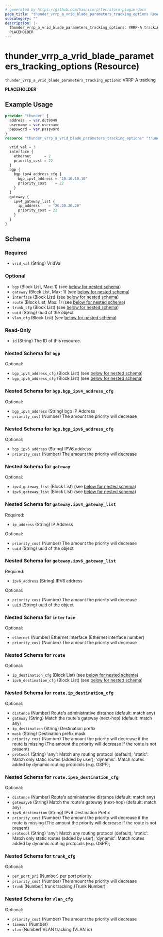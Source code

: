 ```yaml
---
# generated by https://github.com/hashicorp/terraform-plugin-docs
page_title: "thunder_vrrp_a_vrid_blade_parameters_tracking_options Resource - terraform-provider-thunder"
subcategory: ""
description: |-
  thunder_vrrp_a_vrid_blade_parameters_tracking_options: VRRP-A tracking
  PLACEHOLDER
---
```


# thunder_vrrp_a_vrid_blade_parameters_tracking_options (Resource)

`thunder_vrrp_a_vrid_blade_parameters_tracking_options`: VRRP-A tracking

__PLACEHOLDER__

## Example Usage

```terraform
provider "thunder" {
  address  = var.dut9049
  username = var.username
  password = var.password
}
resource "thunder_vrrp_a_vrid_blade_parameters_tracking_options" "thunder_vrrp_a_vrid_blade_parameters_tracking_options" {

  vrid_val = 3
  interface {
    ethernet      = 2
    priority_cost = 22
  }
  bgp {
    bgp_ipv4_address_cfg {
      bgp_ipv4_address = "10.10.10.10"
      priority_cost    = 22
    }
  }
  gateway {
    ipv4_gateway_list {
      ip_address    = "20.20.20.20"
      priority_cost = 22
    }
  }
}
```

<!-- schema generated by tfplugindocs -->
## Schema

### Required

- `vrid_val` (String) VridVal

### Optional

- `bgp` (Block List, Max: 1) (see [below for nested schema](#nestedblock--bgp))
- `gateway` (Block List, Max: 1) (see [below for nested schema](#nestedblock--gateway))
- `interface` (Block List) (see [below for nested schema](#nestedblock--interface))
- `route` (Block List, Max: 1) (see [below for nested schema](#nestedblock--route))
- `trunk_cfg` (Block List) (see [below for nested schema](#nestedblock--trunk_cfg))
- `uuid` (String) uuid of the object
- `vlan_cfg` (Block List) (see [below for nested schema](#nestedblock--vlan_cfg))

### Read-Only

- `id` (String) The ID of this resource.

<a id="nestedblock--bgp"></a>
### Nested Schema for `bgp`

Optional:

- `bgp_ipv4_address_cfg` (Block List) (see [below for nested schema](#nestedblock--bgp--bgp_ipv4_address_cfg))
- `bgp_ipv6_address_cfg` (Block List) (see [below for nested schema](#nestedblock--bgp--bgp_ipv6_address_cfg))

<a id="nestedblock--bgp--bgp_ipv4_address_cfg"></a>
### Nested Schema for `bgp.bgp_ipv4_address_cfg`

Optional:

- `bgp_ipv4_address` (String) bgp IP Address
- `priority_cost` (Number) The amount the priority will decrease


<a id="nestedblock--bgp--bgp_ipv6_address_cfg"></a>
### Nested Schema for `bgp.bgp_ipv6_address_cfg`

Optional:

- `bgp_ipv6_address` (String) IPV6 address
- `priority_cost` (Number) The amount the priority will decrease



<a id="nestedblock--gateway"></a>
### Nested Schema for `gateway`

Optional:

- `ipv4_gateway_list` (Block List) (see [below for nested schema](#nestedblock--gateway--ipv4_gateway_list))
- `ipv6_gateway_list` (Block List) (see [below for nested schema](#nestedblock--gateway--ipv6_gateway_list))

<a id="nestedblock--gateway--ipv4_gateway_list"></a>
### Nested Schema for `gateway.ipv4_gateway_list`

Required:

- `ip_address` (String) IP Address

Optional:

- `priority_cost` (Number) The amount the priority will decrease
- `uuid` (String) uuid of the object


<a id="nestedblock--gateway--ipv6_gateway_list"></a>
### Nested Schema for `gateway.ipv6_gateway_list`

Required:

- `ipv6_address` (String) IPV6 address

Optional:

- `priority_cost` (Number) The amount the priority will decrease
- `uuid` (String) uuid of the object



<a id="nestedblock--interface"></a>
### Nested Schema for `interface`

Optional:

- `ethernet` (Number) Ethernet Interface (Ethernet interface number)
- `priority_cost` (Number) The amount the priority will decrease


<a id="nestedblock--route"></a>
### Nested Schema for `route`

Optional:

- `ip_destination_cfg` (Block List) (see [below for nested schema](#nestedblock--route--ip_destination_cfg))
- `ipv6_destination_cfg` (Block List) (see [below for nested schema](#nestedblock--route--ipv6_destination_cfg))

<a id="nestedblock--route--ip_destination_cfg"></a>
### Nested Schema for `route.ip_destination_cfg`

Optional:

- `distance` (Number) Route's administrative distance (default: match any)
- `gateway` (String) Match the route's gateway (next-hop) (default: match any)
- `ip_destination` (String) Destination prefix
- `mask` (String) Destination prefix mask
- `priority_cost` (Number) The amount the priority will decrease if the route is missing (The amount the priority will decrease if the route is not present)
- `protocol` (String) 'any': Match any routing protocol (default); 'static': Match only static routes (added by user); 'dynamic': Match routes added by dynamic routing protocols (e.g. OSPF);


<a id="nestedblock--route--ipv6_destination_cfg"></a>
### Nested Schema for `route.ipv6_destination_cfg`

Optional:

- `distance` (Number) Route's administrative distance (default: match any)
- `gatewayv6` (String) Match the route's gateway (next-hop) (default: match any)
- `ipv6_destination` (String) IPv6 Destination Prefix
- `priority_cost` (Number) The amount the priority will decrease if the route is missing (The amount the priority will decrease if the route is not present)
- `protocol` (String) 'any': Match any routing protocol (default); 'static': Match only static routes (added by user); 'dynamic': Match routes added by dynamic routing protocols (e.g. OSPF);



<a id="nestedblock--trunk_cfg"></a>
### Nested Schema for `trunk_cfg`

Optional:

- `per_port_pri` (Number) per port priority
- `priority_cost` (Number) The amount the priority will decrease
- `trunk` (Number) trunk tracking (Trunk Number)


<a id="nestedblock--vlan_cfg"></a>
### Nested Schema for `vlan_cfg`

Optional:

- `priority_cost` (Number) The amount the priority will decrease
- `timeout` (Number)
- `vlan` (Number) VLAN tracking (VLAN id)


